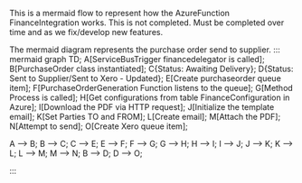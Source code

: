 This is a mermaid flow to represent how the AzureFunction FinanceIntegration works. This is not completed. Must be completed over time and as we fix/develop new features.


The mermaid diagram represents the purchase order send to supplier.
::: mermaid
 graph TD;
A[ServiceBusTrigger financedelegator is called];
B[PurchaseOrder class instantiated];
C{Status: Awaiting Delivery};
D{Status: Sent to Supplier/Sent to Xero - Updated};
E[Create purchaseorder queue item];
F[PurchaseOrderGeneration Function listens to the queue];
G[Method Process is called];
H[Get configurations from table FinanceConfiguration in Azure];
I[Download the PDF via HTTP request];
J[Initialize the template email];
K[Set Parties TO and FROM];
L[Create email];
M[Attach the PDF];
N[Attempt to send];
O[Create Xero queue item];

A --> B;
B --> C;
C --> E;
E --> F;
F --> G;
G --> H;
H --> I;
I --> J;
J --> K;
K --> L;
L --> M;
M --> N;
B --> D;
D --> O;

:::


